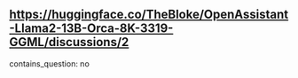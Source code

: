 ## https://huggingface.co/TheBloke/OpenAssistant-Llama2-13B-Orca-8K-3319-GGML/discussions/2

contains_question: no
